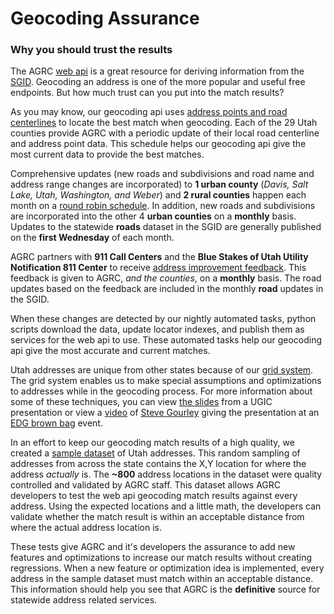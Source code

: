 Geocoding Assurance
===================

### Why you should trust the results

The AGRC [web api](http://api.mapserv.utah.gov) is a great resource for deriving information from the [SGID](http://gis.utah.gov/data). Geocoding an address is one of the more popular and useful free endpoints. But how much trust can you put into the match results?

As you may know, our geocoding api uses [address points and road centerlines](http://api.mapserv.utah.gov/#geocoding) to locate the best match when geocoding. Each of the 29 Utah counties provide AGRC with a periodic update of their local road centerline and address point data. This schedule helps our geocoding api give the most current data to provide the best matches.

Comprehensive updates (new roads and subdivisions and road name and address range changes are incorporated) to **1 urban county** (*Davis, Salt Lake, Utah, Washington, and Weber*) and **2 rural counties** happen each month on a [round robin schedule](https://docs.google.com/spreadsheet/ccc?key=0Aj18jufMWioidENRNDhPb3VtRTFGamJfYzlPal9TNmc&usp=sharing). In addition, new roads and subdivisions are incorporated into the other 4 **urban counties** on a **monthly** basis. Updates to the statewide **roads** dataset in the SGID are generally published on the **first Wednesday** of each month.

AGRC partners with **911 Call Centers** and the **Blue Stakes of Utah Utility Notification 811 Center** to receive [address improvement feedback](http://gis.utah.gov/utah-sgid-statewide-roads-data-layer-updates-242015/). This feedback is given to AGRC, *and the counties*, on a **monthly** basis. The road updates based on the feedback are included in the monthly **road** updates in the SGID.

When these changes are detected by our nightly automated tasks, python scripts download the data, update locator indexes, and publish them as services for the web api to use. These automated tasks help our geocoding api give the most accurate and current matches.

Utah addresses are unique from other states because of our [grid system](http://www.exploreutah.com/GettingAround/Navigating_Utahs_Streets.shtml). The grid system enables us to make special assumptions and optimizations to addresses while in the geocoding process. For more information about some of these techniques, you can view [the slides](http://steveoh.github.io/Presentations/2014/UGIC/#0) from a UGIC presentation or view a [video](https://www.youtube.com/watch?v=BHhQxxXy6bo) of [Steve Gourley](http://twitter.com/steveagrc) giving the presentation at an [EDG brown bag](https://www.youtube.com/user/UtahDTS) event.

In an effort to keep our geocoding match results of a high quality, we created a [sample dataset]() of Utah addresses. This random sampling of addresses from across the state contains the X,Y location for where the address *actually* is. The **~800** address locations in the dataset were quality controlled and validated by AGRC staff. This dataset allows AGRC developers to test the web api geocoding match results against every address. Using the expected locations and a little math, the developers can validate whether the match result is within an acceptable distance from where the actual address location is.

These tests give AGRC and it's developers the assurance to add new features and optimizations to increase our match results without creating regressions. When a new feature or optimization idea is implemented, every address in the sample dataset must match within an acceptable distance. This information should help you see that AGRC is the **definitive** source for statewide address related services.
